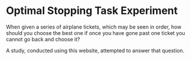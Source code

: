 # Optimal Stopping Task Experiment

When given a series of airplane tickets, which may be seen in order, how should you choose the best one if once you have gone past one ticket you cannot go back and choose it? 

A study, conducted using this website, attempted to answer that question.

